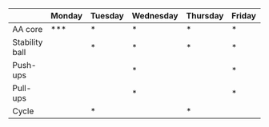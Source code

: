 | | Monday | Tuesday | Wednesday | Thursday | Friday | Saturday | Sunday |
| ---- | ---- | ---- | ---- | ---- | ---- | ---- | ---- | 
| AA core |  *** | * | * |  * |  * | | |
| Stability ball |  |  * |  * |  * |  * | | |
| Push-ups |  | |  * | | *  | | |
| Pull-ups | | | *  | | *  | | |
| Cycle | |  * | |  * | |  * |  * |